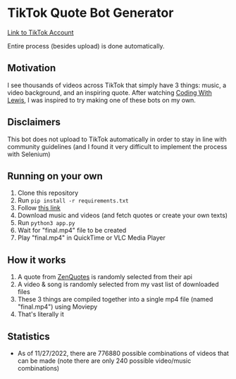 # TikTok Quote Bot Generator

[Link to TikTok Account](https://www.tiktok.com/@liaozhuzhu?lang=en)

Entire process (besides upload) is done automatically.

## Motivation

I see thousands of videos across TikTok that simply have 3 things: music, a video background, and an inspiring quote. After watching [Coding With Lewis](https://www.youtube.com/watch?v=3gjcY_00U1w),
I was inspired to try making one of these bots on my own.

## Disclaimers

This bot does not upload to TikTok automatically in order to stay in line with community guidelines (and I found it very difficult to implement the process with Selenium)

## Running on your own

1. Clone this repository
2. Run `pip install -r requirements.txt`
3. Follow [this link](https://www.imagemagick.org/script/download.php)
4. Download music and videos (and fetch quotes or create your own texts)
5. Run `python3 app.py`
6. Wait for "final.mp4" file to be created
7. Play "final.mp4" in QuickTime or VLC Media Player

## How it works

1. A quote from [ZenQuotes](https://zenquotes.io/api) is randomly selected from their api
2. A video & song is randomly selected from my vast list of downloaded files
3. These 3 things are compiled together into a single mp4 file (named "final.mp4") using Moviepy
4. That's literally it

## Statistics

- As of 11/27/2022, there are 776880 possible combinations of videos that can be made (note there are only 240 possible video/music combinations)